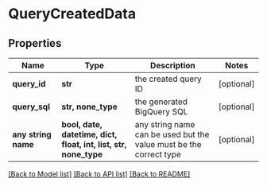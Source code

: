 # QueryCreatedData


## Properties
Name | Type | Description | Notes
------------ | ------------- | ------------- | -------------
**query_id** | **str** | the created query ID | [optional] 
**query_sql** | **str, none_type** | the generated BigQuery SQL | [optional] 
**any string name** | **bool, date, datetime, dict, float, int, list, str, none_type** | any string name can be used but the value must be the correct type | [optional]

[[Back to Model list]](../README.md#documentation-for-models) [[Back to API list]](../README.md#documentation-for-api-endpoints) [[Back to README]](../README.md)


